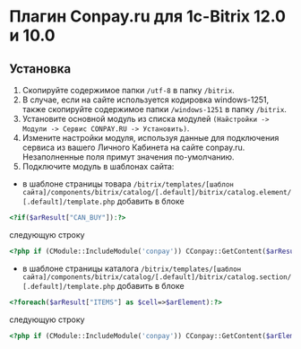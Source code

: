 Плагин Conpay.ru для 1c-Bitrix 12.0 и 10.0
==========================================

## Установка

1. Скопируйте содержимое папки `/utf-8` в папку `/bitrix`.
2. В случае, если на сайте используется кодировка windows-1251, также скопируйте содержимое папки `/windows-1251` в папку `/bitrix`.
3. Установите основной модуль из списка модулей `(Найстройки -> Модули -> Сервис CONPAY.RU -> Установить)`.
4. Измените настройки модуля, используя данные для подключения сервиса из вашего Личного Кабинета на сайте conpay.ru. Незаполненные поля примут значения по-умолчанию.
5. Подключите модуль в шаблонах сайта:

* в шаблоне страницы товара `/bitrix/templates/[шаблон сайта]/components/bitrix/catalog/[.default]/bitrix/catalog.element/[.default]/template.php` добавить в блоке
```php
<?if($arResult["CAN_BUY"]):?>
```
следующую строку
```php
<?php if (CModule::IncludeModule('conpay')) CConpay::GetContent($arResult); ?>
```

* в шаблоне страницы каталога `/bitrix/templates/[шаблон сайта]/components/bitrix/catalog/[.default]/bitrix/catalog.section/[.default]/template.php` добавить в блоке
```php
<?foreach($arResult["ITEMS"] as $cell=>$arElement):?>
```
следующую строку
```php
<?php if (CModule::IncludeModule('conpay')) CConpay::GetContent($arElement); ?>
```
